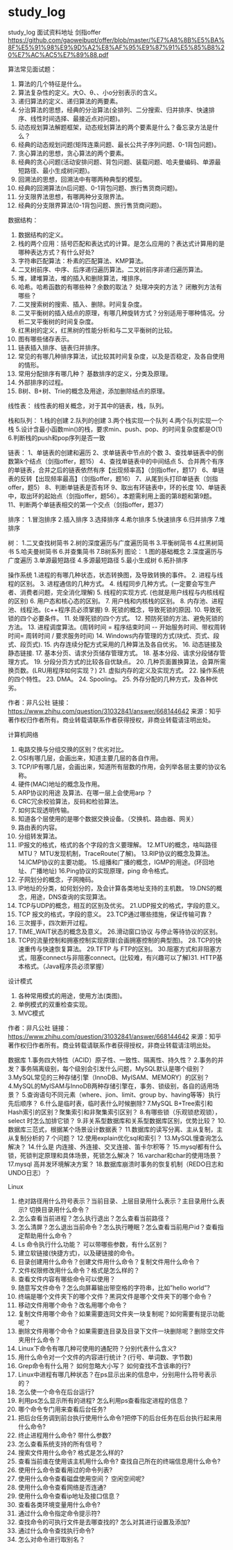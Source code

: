 # study_log
study_log
面试资料地址
剑指offer
https://github.com/gaoweibupt/offer/blob/master/%E7%A8%8B%E5%BA%8F%E5%91%98%E9%9D%A2%E8%AF%95%E9%87%91%E5%85%B8%20%E7%AC%AC5%E7%89%88.pdf


算法常见面试题：
1. 算法的几个特征是什么。
2. 算法复杂性的定义。大O、θ、、小o分别表示的含义。
3. 递归算法的定义、递归算法的两要素。
4. 分治算法的思想，经典的分治算法(全排列、二分搜索、归并排序、快速排序、线性时间选择、最接近点对问题)。
5. 动态规划算法解题框架，动态规划算法的两个要素是什么？备忘录方法是什么？
6. 经典的动态规划问题(矩阵连乘问题、最长公共子序列问题、0-1背包问题)。
7. 贪心算法的思想，贪心算法的两个要素。
8. 经典的贪心问题(活动安排问题、背包问题、装载问题、哈夫曼编码、单源最短路径、最小生成树问题)。
9. 回溯法的思想，回溯法中有哪两种典型的模型。
10. 经典的回溯算法(n后问题、0-1背包问题、旅行售货商问题)。
11. 分支限界法思想，有哪两种分支限界法。
12. 经典的分支限界算法(0-1背包问题、旅行售货商问题)。


数据结构：
1. 数据结构的定义。
2. 栈的两个应用：括号匹配和表达式的计算。是怎么应用的？表达式计算用的是哪种表达方式？有什么好处?
3. 字符串匹配算法：朴素的匹配算法、KMP算法。
4. 二叉树前序、中序、后序递归遍历算法。二叉树前序非递归遍历算法。
5. 堆，建堆算法，堆的插入和删除算法，堆排序。
6. 哈希。哈希函数的有哪些种？余数的取法？ 处理冲突的方法？ 闭散列方法有哪些？
7. 二叉搜索树的搜索、插入、删除。时间复杂度。
8. 二叉平衡树的插入结点的原理，有哪几种旋转方式？分别适用于哪种情况。分析二叉平衡树的时间复杂度。
9. 红黑树的定义，红黑树的性能分析和与二叉平衡树的比较。
10. 图有哪些储存表示。
11. 链表插入排序、链表归并排序。
12. 常见的有哪几种排序算法，试比较其时间复杂度，以及是否稳定，及各自使用的情形。
13. 常用分配排序有哪几种？ 基数排序的定义，分类及原理。
14. 外部排序的过程。
15. B树、B+树、Trie的概念及用途，添加删除结点的原理。

线性表： 线性表的相关概念，对于其中的链表，栈，队列。

栈和队列：
1.栈的创建
2.队列的创建
3.两个栈实现一个队列
4.两个队列实现一个栈
5.设计含最小函数min()的栈，要求min、push、pop、的时间复杂度都是O(1)
6.判断栈的push和pop序列是否一致

链表：
1、单链表的创建和遍历
2、求单链表中节点的个数
3、查找单链表中的倒数第k个结点（剑指offer，题15）
4、查找单链表中的中间结点
5、合并两个有序的单链表，合并之后的链表依然有序【出现频率高】（剑指offer，题17）
6、单链表的反转【出现频率最高】（剑指offer，题16）
7、从尾到头打印单链表（剑指offer，题5）
8、判断单链表是否有环
9、取出有环链表中，环的长度
10、单链表中，取出环的起始点（剑指offer，题56）。本题需利用上面的第8题和第9题。
11、判断两个单链表相交的第一个交点（剑指offer，题37）

排序：
1.冒泡排序
2.插入排序
3.选择排序
4.希尔排序
5.快速排序
6.归并排序
7.堆排序

树： 
1.二叉查找树简书
2.树的深度遍历与广度遍历简书
3.平衡树简书
4.红黑树简书
5.哈夫曼树简书
6.并查集简书
7.B树系列
图论： 
1.图的基础概念
2.深度遍历与广度遍历
3.单源最短路径
4.多源最短路径
5.最小生成树
6.拓扑排序

操作系统
1.进程的有哪几种状态，状态转换图，及导致转换的事件。
2. 进程与线程的区别。
3. 进程通信的几种方式。
4. 线程同步几种方式。(一定要会写生产者、消费者问题，完全消化理解)
5. 线程的实现方式. (也就是用户线程与内核线程的区别)
6. 用户态和核心态的区别。
7. 用户栈和内核栈的区别。
8. 内存池、进程池、线程池。(c++程序员必须掌握)
9. 死锁的概念，导致死锁的原因.
10. 导致死锁的四个必要条件。
11. 处理死锁的四个方式。
12. 预防死锁的方法、避免死锁的方法。
13. 进程调度算法。(周转时间 =  程序结束时间 -- 开始服务时间、带权周转时间=  周转时间 /  要求服务时间)
14. Windows内存管理的方式(块式、页式、段式、段页式).
15. 内存连续分配方式采用的几种算法及各自优劣。
16. 动态链接及静态链接.
17. 基本分页、请求分页储存管理方式。
18. 基本分段、请求分段储存管理方式。
19. 分段分页方式的比较各自优缺点。
20. 几种页面置换算法，会算所需换页数。(LRU用程序如何实现？)
21. 虚拟内存的定义及实现方式。
22. 操作系统的四个特性。
23. DMA。
24. Spooling。
25. 外存分配的几种方式，及各种优劣。

作者：非凡公社
链接：https://www.zhihu.com/question/31032841/answer/668144642
来源：知乎
著作权归作者所有。商业转载请联系作者获得授权，非商业转载请注明出处。

计算机网络
1. 电路交换与分组交换的区别？优劣对比。
2. OSI有哪几层，会画出来，知道主要几层的各自作用。
3. TCP/IP有哪几层，会画出来，知道所有层数的作用，会列举各层主要的协议名称。
4. 硬件(MAC)地址的概念及作用。
5. ARP协议的用途 及算法、在哪一层上会使用arp ？
6. CRC冗余校验算法，反码和检验算法。
7. 如何实现透明传输。
8. 知道各个层使用的是哪个数据交换设备。（交换机、路由器、网关）
9. 路由表的内容。
10. 分组转发算法。
11. IP报文的格式，格式的各个字段的含义要理解。
12.MTU的概念，啥叫路径MTU？ MTU发现机制，TraceRoute(了解)。
13.RIP协议的概念及算法。
14.ICMP协议的主要功能。
15.组播和广播的概念，IGMP的用途。(环回地址、广播地址)
16.Ping协议的实现原理，ping 命令格式。
17. 子网划分的概念，子网掩码。
18. IP地址的分类，如何划分的，及会计算各类地址支持的主机数。
19.DNS的概念，用途，DNS查询的实现算法。
20. TCP与UDP的概念，相互的区别及优劣。
21.UDP报文的格式，字段的意义。
22. TCP 报文的格式，字段的意义。
23.TCP通过哪些措施，保证传输可靠？
24. 三次握手，四次断开过程。
25. TIME_WAIT状态的概念及意义。
26.滑动窗口协议 与停止等待协议的区别。
27. TCP的流量控制和拥塞控制实现原理(会画拥塞控制的典型图)。
28.TCP的快速重传与快速恢复算法。
29.TFTP 与 FTP的区别。
30.阻塞方式和非阻塞方式，阻塞connect与非阻塞connect。(比较难，有兴趣可以了解)31. HTTP基本格式。（Java程序员必须掌握）

设计模式
1. 各种常用模式的用途，使用方法(类图)。
2. 单例模式的双重检查实现。
3. MVC模式

作者：非凡公社
链接：https://www.zhihu.com/question/31032841/answer/668144642
来源：知乎
著作权归作者所有。商业转载请联系作者获得授权，非商业转载请注明出处。

数据库
1.事务四大特性（ACID）原子性、一致性、隔离性、持久性？
2.事务的并发？事务隔离级别，每个级别会引发什么问题，MySQL默认是哪个级别？
3.MySQL常见的三种存储引擎（InnoDB、MyISAM、MEMORY）的区别？
4.MySQL的MyISAM与InnoDB两种存储引擎在，事务、锁级别，各自的适用场景？
5.查询语句不同元素（where、jion、limit、group by、having等等）执行先后顺序？
6.什么是临时表，临时表什么时候删除?
7.MySQL B+Tree索引和Hash索引的区别？聚集索引和非聚集索引区别？
8.有哪些锁（乐观锁悲观锁），select 时怎么加排它锁？
9.非关系型数据库和关系型数据库区别，优势比较？
10.数据库三范式，根据某个场景设计数据表？
11.数据库的读写分离、主从复制，主从复制分析的 7 个问题？
12.使用explain优化sql和索引？
13.MySQL慢查询怎么解决？
14.什么是 内连接、外连接、交叉连接、笛卡尔积等？
15.mysql都有什么锁，死锁判定原理和具体场景，死锁怎么解决？
16.varchar和char的使用场景？
17.mysql 高并发环境解决方案？
18.数据库崩溃时事务的恢复机制（REDO日志和UNDO日志）？


Linux
1. 绝对路径用什么符号表示？当前目录、上层目录用什么表示？主目录用什么表示? 切换目录用什么命令？
2. 怎么查看当前进程？怎么执行退出？怎么查看当前路径？
3. 怎么清屏？怎么退出当前命令？怎么执行睡眠？怎么查看当前用户id？查看指定帮助用什么命令？
4. Ls 命令执行什么功能？ 可以带哪些参数，有什么区别？
5. 建立软链接(快捷方式)，以及硬链接的命令。
6. 目录创建用什么命令？创建文件用什么命令？复制文件用什么命令？
7. 文件权限修改用什么命令？格式是怎么样的？
8. 查看文件内容有哪些命令可以使用？
9. 随意写文件命令？怎么向屏幕输出带空格的字符串，比如”hello  world”?
10. 终端是哪个文件夹下的哪个文件？黑洞文件是哪个文件夹下的哪个命令？
11. 移动文件用哪个命令？改名用哪个命令？
12. 复制文件用哪个命令？如果需要连同文件夹一块复制呢？如何需要有提示功能呢？
13. 删除文件用哪个命令？如果需要连目录及目录下文件一块删除呢？删除空文件夹用什么命令？
14. Linux下命令有哪几种可使用的通配符？分别代表什么含义?
15. 用什么命令对一个文件的内容进行统计？(行号、单词数、字节数)
16. Grep命令有什么用？ 如何忽略大小写？ 如何查找不含该串的行?
17. Linux中进程有哪几种状态？在ps显示出来的信息中，分别用什么符号表示的？
18. 怎么使一个命令在后台运行?
19. 利用ps怎么显示所有的进程? 怎么利用ps查看指定进程的信息？
20. 哪个命令专门用来查看后台任务?
21. 把后台任务调到前台执行使用什么命令?把停下的后台任务在后台执行起来用什么命令?
22. 终止进程用什么命令? 带什么参数?
23. 怎么查看系统支持的所有信号？
24. 搜索文件用什么命令? 格式是怎么样的?
25. 查看当前谁在使用该主机用什么命令? 查找自己所在的终端信息用什么命令?
26. 使用什么命令查看用过的命令列表?
27. 使用什么命令查看磁盘使用空间？ 空闲空间呢?
28. 使用什么命令查看网络是否连通?
29. 使用什么命令查看ip地址及接口信息？
30. 查看各类环境变量用什么命令?
31. 通过什么命令指定命令提示符?
32. 查找命令的可执行文件是去哪查找的? 怎么对其进行设置及添加?
33. 通过什么命令查找执行命令?
34. 怎么对命令进行取别名？
